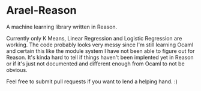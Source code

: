 # Arael-Reason

A machine learning library written in Reason.

Currently only K Means, Linear Regression and Logistic Regression are working.
The code probably looks very messy since I'm still learning Ocaml and certain
this like the module system I have not been able to figure out for Reason. It's 
kinda hard to tell if things haven't been implented yet in Reason or if it's just
not documented and different enough from Ocaml to not be obvious.

Feel free to submit pull requests if you want to lend a helping hand. :)
